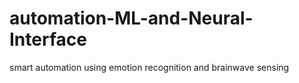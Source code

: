 # automation-ML-and-Neural-Interface
smart automation using emotion recognition and brainwave sensing
